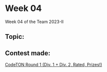 # Week 04
Week 04 of the Team 2023-II
## Topic: 
## Contest made:

[CodeTON Round 1 (Div. 1 + Div. 2, Rated, Prizes!)](https://codeforces.com/contest/1656)
